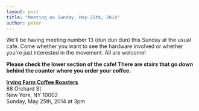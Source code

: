 ```yaml
---
layout: post
title: "Meeting on Sunday, May 25th, 2014"
author: peter
---
```


We'll be having meeting number 13 (dun dun dun) this Sunday at the usual cafe. Come whether you want to see the hardware involved or whether you're just interested in the movement. All are welcome!

__Please check the lower section of the cafe! There are stairs that go down behind the counter where you order your coffee.__

__[Irving Farm Coffee Roasters](https://www.google.com/maps/place/Irving+Farm+Coffee+Roasters/@40.7179886,-73.9902479,17z/data=!3m1!4b1!4m2!3m1!1s0x89c259873f0067c1:0x5aede67045aa029f)__<br>
88 Orchard St<br>
New York, NY 10002<br>
Sunday, May 25th, 2014 at 3pm
